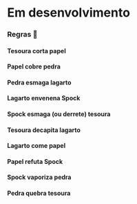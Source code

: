 # Em desenvolvimento

### Regras :scroll:


#### Tesoura corta papel

#### Papel cobre pedra

#### Pedra esmaga lagarto

#### Lagarto envenena Spock

#### Spock esmaga (ou derrete) tesoura

#### Tesoura decapita lagarto

#### Lagarto come papel

#### Papel refuta Spock

#### Spock vaporiza pedra

#### Pedra quebra tesoura
